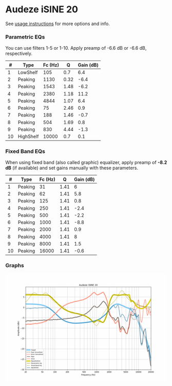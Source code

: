 # Audeze iSINE 20
See [usage instructions](https://github.com/jaakkopasanen/AutoEq#usage) for more options and info.

### Parametric EQs
You can use filters 1-5 or 1-10. Apply preamp of -6.6 dB or -6.6 dB, respectively.

|   # | Type      |   Fc (Hz) |    Q |   Gain (dB) |
|-----|-----------|-----------|------|-------------|
|   1 | LowShelf  |       105 | 0.7  |         6.4 |
|   2 | Peaking   |      1130 | 0.32 |        -6.4 |
|   3 | Peaking   |      1543 | 1.48 |        -6.2 |
|   4 | Peaking   |      2380 | 1.18 |        11.2 |
|   5 | Peaking   |      4844 | 1.07 |         6.4 |
|   6 | Peaking   |        75 | 2.46 |         0.9 |
|   7 | Peaking   |       188 | 1.46 |        -0.7 |
|   8 | Peaking   |       504 | 1.69 |         0.8 |
|   9 | Peaking   |       830 | 4.44 |        -1.3 |
|  10 | HighShelf |     10000 | 0.7  |         0.1 |

### Fixed Band EQs
When using fixed band (also called graphic) equalizer, apply preamp of **-8.2 dB** (if available) and set gains manually with these parameters.

|   # | Type    |   Fc (Hz) |    Q |   Gain (dB) |
|-----|---------|-----------|------|-------------|
|   1 | Peaking |        31 | 1.41 |         6   |
|   2 | Peaking |        62 | 1.41 |         5.8 |
|   3 | Peaking |       125 | 1.41 |         0.8 |
|   4 | Peaking |       250 | 1.41 |        -2.4 |
|   5 | Peaking |       500 | 1.41 |        -2.2 |
|   6 | Peaking |      1000 | 1.41 |        -8.8 |
|   7 | Peaking |      2000 | 1.41 |         0.9 |
|   8 | Peaking |      4000 | 1.41 |         8   |
|   9 | Peaking |      8000 | 1.41 |         1.5 |
|  10 | Peaking |     16000 | 1.41 |        -0.6 |

### Graphs
![](./Audeze%20iSINE%2020.png)

